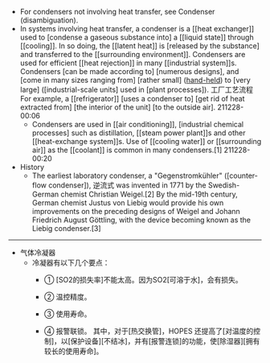 - For condensers not involving heat transfer, see Condenser (disambiguation).
- In systems involving heat transfer, a condenser is a [[heat exchanger]] used to [condense a gaseous substance into] a [[liquid state]] through [[cooling]]. In so doing, the [[latent heat]] is [released by the substance] and transferred to the [[surrounding environment]]. Condensers are used for efficient [[heat rejection]] in many [[industrial system]]s. Condensers [can be made according to] [numerous designs], and [come in many sizes ranging from] [rather small] ([hand-held](((RVT-MB2ge)))) to [very large] ([industrial-scale units] used in [plant processes]). 工厂工艺流程 For example, a [[refrigerator]] [uses a condenser to] [get rid of heat extracted from] [the interior of the unit] [to the outside air].
211228-00:06
    - Condensers are used in [[air conditioning]], [industrial chemical processes] such as distillation, [[steam power plant]]s and other [[heat-exchange system]]s. Use of [[cooling water]] or [[surrounding air]] as the [[coolant]] is common in many condensers.[1]
211228-00:20
- History
    - The earliest laboratory condenser, a "Gegenstromkühler" ([counter-flow condenser]), 逆流式 was invented in 1771 by the Swedish-German chemist Christian Weigel.[2] By the mid-19th century, German chemist Justus von Liebig would provide his own improvements on the preceding designs of Weigel and Johann Friedrich August Göttling, with the device becoming known as the Liebig condenser.[3]
- ---
- 气体冷凝器
    - 冷凝器有以下几个要点：
        - ① [SO2的损失率]不能太高。因为SO2[可溶于水]，会有损失。

        - ② 温控精度。

        - ③ 使用寿命。

        - ④ 报警联锁。
其中，对于[热交换管]，HOPES 还提高了[对温度的控制]，以[保护设备][不结冰]，并有[报警连锁]的功能，使[除湿器][拥有较长的使用寿命]。
